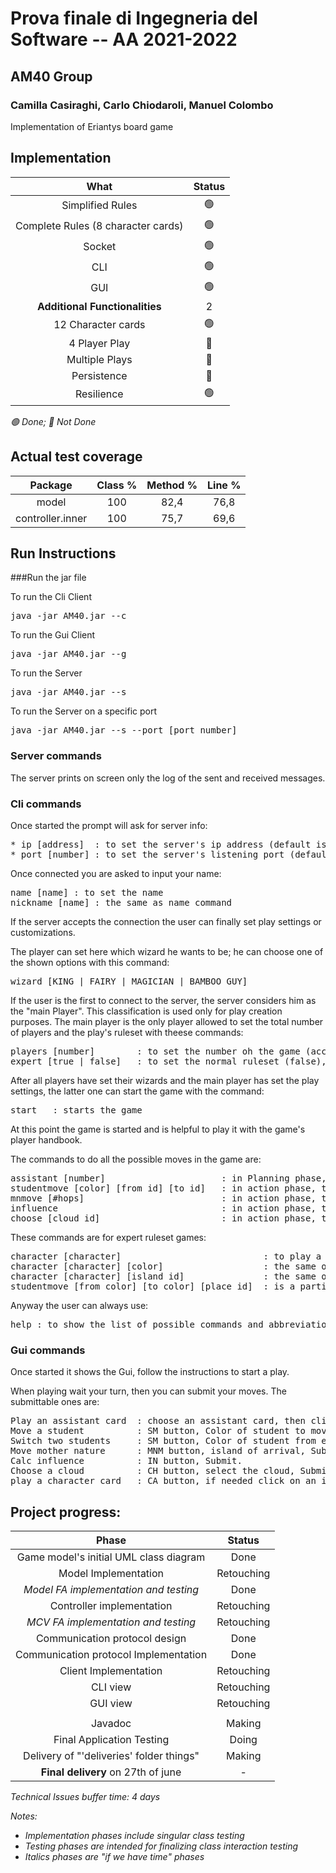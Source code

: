 # Prova finale di Ingegneria del Software -- AA 2021-2022

## AM40 Group
### Camilla Casiraghi, Carlo Chiodaroli, Manuel Colombo

Implementation of Eriantys board game

## Implementation

|              __What__              | __Status__ |
|:----------------------------------:|:----------:|
|          Simplified Rules          |     🟢     |
| Complete Rules (8 character cards) |     🟢     |
|               Socket               |     🟢     |
|                CLI                 |     🟢     |
|                GUI                 |     🟢     |
|   __Additional Functionalities__   |     2      |
|         12 Character cards         |     🟢     |
|           4 Player Play            |     🔴     |
|           Multiple Plays           |     🔴     |
|            Persistence             |     🔴     |
|             Resilience             |     🟢     |

*🟢 Done; 🔴 Not Done*

## Actual test coverage
|   __Package__    | __Class %__ | __Method %__ | __Line %__ |
|:----------------:|:-----------:|:------------:|:----------:|
|      model       |     100     |     82,4     |    76,8    |
| controller.inner |     100     |     75,7     |    69,6    |

## Run Instructions

###Run the jar file

To run the Cli Client
<pre>java -jar AM40.jar --c</pre>

To run the Gui Client
<pre>java -jar AM40.jar --g</pre>

To run the Server
<pre>java -jar AM40.jar --s</pre>

To run the Server on a specific port
<pre>java -jar AM40.jar --s --port [port number] </pre>

### Server commands

The server prints on screen only the log of the sent and received messages.

### Cli commands

Once started the prompt will ask for server info:
<pre>
* ip [address]  : to set the server's ip address (default is localhost)
* port [number] : to set the server's listening port (default is 16847)
</pre>
Once connected you are asked to input your name:
<pre>
name [name] : to set the name
nickname [name] : the same as name command
</pre>
If the server accepts the connection the user can finally set play settings or customizations.

The player can set here which wizard he wants to be; he can choose one of the shown options with this command:
<pre>
wizard [KING | FAIRY | MAGICIAN | BAMBOO_GUY]
</pre>
If the user is the first to connect to the server, the server considers him as the "main Player".
This classification is used only for play creation purposes. The main player is the only player 
allowed to set the total number of players and the play's ruleset with theese commands:
<pre>
players [number]        : to set the number oh the game (accepted values are 2 and 3)
expert [true | false]   : to set the normal ruleset (false), or the expert ruleset (true)
</pre>
After all players have set their wizards and the main player has set the play settings, 
the latter one can start the game with the command:
<pre>
start   : starts the game
</pre>
At this point the game is started and is helpful to play it with the game's player handbook.

The commands to do all the possible moves in the game are:
<pre>
assistant [number]                      : in Planning phase, to play an assistant card.
studentmove [color] [from id] [to id]   : in action phase, to move a student of a color from a "from" place to a "to" place.
mnmove [#hops]                          : in action phase, to move mother nature of a certain number of hops
influence                               : in action phase, to calc the influence
choose [cloud id]                       : in action phase, to choose a cloud
</pre>
These commands are for expert ruleset games:
<pre>
character [character]                           : to play a character card. To identify her you need to use the name of the character (i.e. FRIAR)
character [character] [color]                   : the same of ca, but for those cards who need it.
character [character] [island id]               : the same of ca, but for those cards who need it.
studentmove [from color] [to color] [place id]  : is a particular student move that shifts two students one from the "Entrance" (from color) the other from the place (to color).
</pre>
Anyway the user can always use:
<pre>
help : to show the list of possible commands and abbreviations.
</pre>
### Gui commands
Once started it shows the Gui, follow the instructions to start a play.

When playing wait your turn, then you can submit your moves.
The submittable ones are:
<pre>
Play an assistant card  : choose an assistant card, then click on submit.
Move a student          : SM button, Color of student to move, From place, To place, Submit.
Switch two students     : SM button, Color of student from entrance, Color of student from other place, other place, Submit.
Move mother nature      : MNM button, island of arrival, Submit.
Calc influence          : IN button, Submit.
Choose a cloud          : CH button, select the cloud, Submit.
play a character card   : CA button, if needed click on an island or a student, Submit.
</pre>

## Project progress:

|                __Phase__                 | __Status__ |
|:----------------------------------------:|:----------:|
|  Game model's initial UML class diagram  |    Done    |
|           Model Implementation           | Retouching |
|  *Model FA implementation and testing*   |    Done    |
|        Controller implementation         | Retouching |
|   *MCV FA implementation and testing*    | Retouching |
|      Communication protocol design       |    Done    |
|  Communication protocol Implementation   |    Done    |
|          Client Implementation           | Retouching |
|                 CLI view                 | Retouching |
|                 GUI view                 | Retouching |
|||
|                 Javadoc                  |   Making   |
|        Final Application Testing         |   Doing    |
| Delivery of "'deliveries' folder things" |   Making   |
|    __Final delivery__ on 27th of june    |     -      |

*Technical Issues buffer time: 4 days*

*Notes:*
* *Implementation phases include singular class testing*
* *Testing phases are intended for finalizing class interaction testing*
* *Italics phases are "if we have time" phases*

